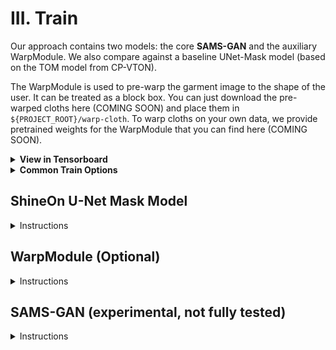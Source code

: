# III. Train

Our approach contains two models: the core **SAMS-GAN** and the auxiliary WarpModule. We also compare against a baseline UNet-Mask model (based on the TOM model from CP-VTON).


The WarpModule is used to pre-warp the garment image to the shape of the user. It can be treated as a block box. You can just download the pre-warped cloths here (COMING SOON) and place them in `${PROJECT_ROOT}/warp-cloth`. To warp cloths on your own data, we provide pretrained weights for the WarpModule that you can find here (COMING SOON).

<details>
<summary><b>View in Tensorboard</b></summary>

All training progress can be viewed in Tensorboard.
```bash
tensorboard --logdir experiments/
```
We can port forward a Tensorboard connection from a remote server like this:
```bash
ssh -N -L localhost:6006:localhost:6006 username@IP.ADDRESS
```

<br />
</details>


<details>
<summary><b>Common Train Options</b></summary>

Experiment Setup
- `--name` experiment name. Saves checkpoints and logs to `experiments/{name}`
- `--gpu_ids`
- `--workers`
- `--keep_epochs` let the optimizer handle the learning rate for this many epochs
- `--decay_epochs` linearly decay the learning rate for this many epochs (after completion of keep_epochs)

Data
- `--vvt_dataroot` path to FW-GAN VVT Dataset
- `--warp_cloth_dir` path to pre-warped cloths generated by the WarpModule (default: warp-cloth)
- `--batch_size` number of batches to run through model
- `--person_inputs` type of person representation, generally agnostic + (cocopose or densepose)
- `--cloth_inputs` type of cloth representation, (default: cloth)

Checkpointing and logging
- `--display_count` how often in steps to log to Tensorboard
- `--save_count` how often in steps to save a checkpoint
- `--checkpoint` resume training from this checkpoint (path to `.ckpt` file)

Choosing Architecture Design 
- `--self_attn` flag to include attention layers in model architecture
- `--flow_warp` flag to add optical flow to model, requires n_frames_total > 1
- `--activation` select activation function (relu, gelu, swish, or sine)

... and more! For a complete list of options, run `python train.py --help`
</details>

## ShineOn U-Net Mask Model
<details>
<summary>Instructions</summary>
<br />

```bash
python train.py \
--name train_shineon \
--model unet \
--batch 4 \
--person_inputs densepose agnostic \
--cloth_inputs cloth \
--val_check_interval  0.05 \
--self_attn \
--accumulated_batches 16 \
--activation gelu
```

</details>

## WarpModule (Optional)
<details>
<summary>Instructions</summary>
<br />

```bash
python train.py \
--name train_warp \
--model warp \
--workers 4 \
--batch 4 \
--dataset vvt
```


</details>


## SAMS-GAN (experimental, not fully tested)
<details>
<summary>Instructions</summary>
<br />

A general train command:
```bash
python train.py \
--name "SAMS-GAN_train" \
--model sams \
--ngf_pow_outer 6 \
--ngf_pow_inner 10 \
--n_frames_total 5 \
--n_frames_now 1 \
--batch_size 4 \
--workers 8
```

### Modules
#### Generator
The SAMS-GAN generator is an encoder-decoder architecture. The outer layers start with higher resolution (hxw) and fewer features. The inner layers have lower resolution and more features. Unlike other models, SAMS does NOT use `--ngf` for generator features.

**Number of Layers**

The number of features in the **outer** layers equals `pow(ngf_power_base,`**`ngf_pow_outer`**`)`; by default, the outer layers have `2^6=64` features. 

The number of features in the **inner** layers equals `pow(ngf_power_base, `**`ngf_pow_inner`**`)`; by default, the inner layers have `2^10=1024` features.

**Attention Layers**

Self-Attentive Multispade (SAMs) layer indices can be chosen with:
- `--attention_middle_indices` for middle layers
- `--attention_decoder_indices` for decoder layers.

Supports negative index selection, e.g. use `--attention_decoder_indices -1 -2` to put 
attention in the last two decoder layers.

#### Discriminators
SAMS-GAN has two discriminators: `Multiscale` that operates on the current frame at different image resolutions, and `Temporal` that operates at the past `--n_frames_now` at a single image resolution.

Discriminator size is uniformly adjusted with `--ndf` (default 64).

### Progressive Training
We use progressive video frame training to speed up generation convergence. We start by generating a single image, then manually increase the number of frames to the max that fits on the GPU.

- `--n_frames_total` . Sets the size of the generation buffer, and how many previous frames are fed into the generator as input. Aim for the max that fits on GPU, 5 or more is ideal. Note that this effectively scales up the batch size; choosing between batch size and n_frames_total is a trade-off.
- `--n_frames_now` . The number of frames to actually train on right now. The rest of the frames are masked with 0s. You should progressively increase this value from 1 up to `--n_frames_total`. 


</details>

